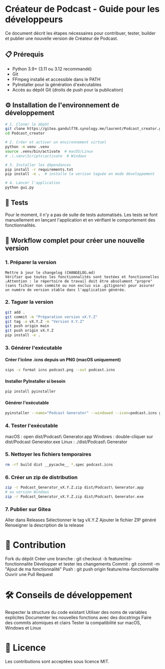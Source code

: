# Créateur de Podcast - Guide pour les développeurs

Ce document décrit les étapes nécessaires pour contribuer, tester, builder et publier une nouvelle version de Créateur de Podcast.

## 📋 Prérequis

- Python 3.9+ (3.11 ou 3.12 recommandé)
- Git
- FFmpeg installé et accessible dans le PATH
- PyInstaller pour la génération d'exécutables
- Accès au dépôt Git (droits de push pour la publication)

## ⚙️ Installation de l'environnement de développement

```sh
# 1. Cloner le dépôt
git clone https://gitea.gandulf78.synology.me/laurent/Podcast_creator.git
cd Podcast_creator

# 2. Créer et activer un environnement virtuel
python -m venv .venv
source .venv/bin/activate  # macOS/Linux
# .\.venv\Scripts\activate  # Windows

# 3. Installer les dépendances
pip install -r requirements.txt
pip install -e .  # installe la version taguée en mode développement

# 4. Lancer l'application
python gui.py
```

## 🧪 Tests
Pour le moment, il n'y a pas de suite de tests automatisés.
Les tests se font manuellement en lançant l'application et en vérifiant le comportement des fonctionnalités.

## 🚀 Workflow complet pour créer une nouvelle version

### 1. Préparer la version
    Mettre à jour le changelog (CHANGELOG.md)
    Vérifier que toutes les fonctionnalités sont testées et fonctionnelles
    ⚠️Attention : le répertoire de travail doit être absolument "propre" (sans fichier non commité ou non exclus via .gitignore) pour assurer un numéro de version stable dans l'application générée.

    
### 2. Taguer la version

```sh
git add .
git commit -m "Préparation version vX.Y.Z"
git tag -a vX.Y.Z -m "Version X.Y.Z"
git push origin main
git push origin vX.Y.Z
pip install -e .
```

### 3. Générer l'exécutable
#### Créer l'icône .icns depuis un PNG (macOS uniquement)
```sh
sips -s format icns podcast.png --out podcast.icns
```

#### Installer PyInstaller si besoin
```sh
pip install pyinstaller
```

#### Générer l'exécutable
```sh
pyinstaller --name="Podcast Generator" --windowed --icon=podcast.icns gui.py
```

### 4. Tester l'exécutable

macOS : open dist/Podcast\ Generator.app
Windows : double-cliquer sur dist/Podcast Generator.exe
Linux : ./dist/Podcast\ Generator

### 5. Nettoyer les fichiers temporaires
```sh
rm -rf build dist __pycache__ *.spec podcast.icns
```

### 6. Créer un zip de distribution
```sh
zip -r Podcast_Generator_vX.Y.Z.zip dist/Podcast\ Generator.app
# ou version Windows
zip -r Podcast_Generator_vX.Y.Z.zip dist/Podcast\ Generator.exe
```

### 7. Publier sur Gitea
Aller dans Releases
Sélectionner le tag vX.Y.Z
Ajouter le fichier ZIP généré
Renseigner la description de la release


# 🤝 Contribution
Fork du dépôt
Créer une branche : git checkout -b feature/ma-fonctionnalite
Développer et tester les changements
Commit : git commit -m "Ajout de ma fonctionnalité"
Push : git push origin feature/ma-fonctionnalite
Ouvrir une Pull Request

# 🛠 Conseils de développement
Respecter la structure du code existant
Utiliser des noms de variables explicites
Documenter les nouvelles fonctions avec des docstrings
Faire des commits atomiques et clairs
Tester la compatibilité sur macOS, Windows et Linux

# 📜 Licence
Les contributions sont acceptées sous licence MIT.
